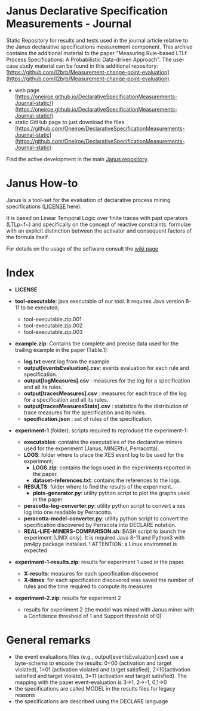 # Janus Declarative Specification Measurements - Journal
Static Repository for results and tests used in the journal article relative to the Janus declarative specifications measurement component. This archive contains the additional material to the paper "Measuring Rule-based LTLf Process Specifications: A Probabilistic Data-driven Approach". The use-case study material can be found in this additional repository: [https://github.com/l2brb/Measurement-change-point-evaluation](https://github.com/l2brb/Measurement-change-point-evaluation). 
 
 * web page [https://oneiroe.github.io/DeclarativeSpecificationMeasurements-Journal-static/](https://oneiroe.github.io/DeclarativeSpecificationMeasurements-Journal-static/)
 * static GitHub page to just download the files [https://github.com/Oneiroe/DeclarativeSpecificationMeasurements-Journal-static](https://github.com/Oneiroe/DeclarativeSpecificationMeasurements-Journal-static)

Find the active development in the main [Janus repository](https://github.com/Oneiroe/Janus).

Janus How-to
=========================
Janus is a tool-set for the evaluation of declarative process mining specifications ([LICENSE](https://github.com/Oneiroe/MINERful/blob/master/LICENSE) here).

It is based on Linear Temporal Logic over finite traces with past operators (LTLp~f~) and specifically on the concept  of reactive constraints: formulae with an explicit distinction between the activator and consequent factors of the formula itself.

For details on the usage of the software consult the [wiki page](https://github.com/Oneiroe/Janus/wiki)

Index
=========================

* **LICENSE**

* **tool-executable**: java executable of our tool. It requires Java version 8-11 to be executed;
  * tool-executable.zip.001
  * tool-executable.zip.002
  * tool-executable.zip.003
* **example.zip**: Contains the complete and precise data used for the trailing example in the paper (Table.1):
  * **log.txt** event log from the example
  * **output[eventsEvaluation].csv**: events evaluation for each rule and specification. 
  * **output[logMeasures].csv** : measures for the log for a specification and all its rules.
  * **output[tracesMeasures].csv** : measures for each trace of the log for a specification and all its rules.
  * **output[tracesMeasuresStats].csv** : statistics fo the distribution of trace measures for the specification and its rules.
  * **specification.json** : set of rules of the specification.
* **experiment-1** (folder): scripts required to reproduce the experiment-1:
    * **executables**: contains the executables of the declarative miners used for the experiment (Janus, MINERful, Perracotta).
    * **LOGS**: folder where to place the XES event log to be used for the experiment; 
    	* **LOGS.zip**: contains the logs used in the experiments reported in the paper.
    	* **dataset-references.txt**: contains the references to the logs. 
    * **RESULTS**: folder where to find the results of the experiment.
    	* **plots-generator.py**: utility python script to plot the graphs used in the paper.
    * **peracotta-log-converter.py**: utility python script to convert a xes log into one readable by Perracotta.
    * **peracotta-model-converter.py**: utility python script to convert the specification discovered by Perracota into DECLARE notation.
    * **REAL-LIFE-MINERS-COMPARISON.sh**: BASH script to launch the experiment (UNIX only). It is required Java 8-11 and Python3 with pm4py package installed.
	! ATTENTION: a Linux enviromnet is expected
* **experiment-1-results.zip**: results for experiment 1 used in the paper.
  * **X-results**: measures for each specification discovered
  * **X-times**: for each specification discovered was saved the number of rules and the time required to compute its measures

* **experiment-2.zip**: results for experiment 2
	* results for experiment 2 (the model was mined with Janus miner with a Confidence threshold of 1 and Support threshold of 0)

General remarks
=========================
- the event evaluations files (e.g., output[eventsEvaluation].csv) use a byte-schema to encode the results:  0=00 (activation and target violated), 1=01 (activation violated and target satisfied), 2=10(activation satisfied and target violate), 3=11 (activation and target satisfied). The mapping with the paper event-evaluation is 3->1, 2->-1, 0,1->0
- the specifications are called MODEL in the results files for legacy reasons
- the specifications are described using the DECLARE language
